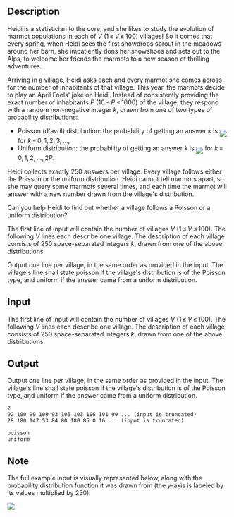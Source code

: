 ## Description

<div><p>Heidi is a statistician to the core, and she likes to study the evolution of marmot populations in each of <span class="tex-span"><i>V</i></span> (<span class="tex-span">1 ≤ <i>V</i> ≤ 100</span>) villages! So it comes that every spring, when Heidi sees the first snowdrops sprout in the meadows around her barn, she impatiently dons her snowshoes and sets out to the Alps, to welcome her friends the marmots to a new season of thrilling adventures.</p><p>Arriving in a village, Heidi asks each and every marmot she comes across for the number of inhabitants of that village. This year, the marmots decide to play an April Fools' joke on Heidi. Instead of consistently providing the exact number of inhabitants <span class="tex-span"><i>P</i></span> (<span class="tex-span">10 ≤ <i>P</i> ≤ 1000</span>) of the village, they respond with a random non-negative integer <span class="tex-span"><i>k</i></span>, drawn from one of two types of probability distributions:</p><ul> <li> Poisson (d'avril) distribution: the probability of getting an answer <span class="tex-span"><i>k</i></span> is <img align="middle" class="tex-formula" src="file://t4VbMjJm.png" style="max-width: 100.0%;max-height: 100.0%;"> for <span class="tex-span"><i>k</i> = 0, 1, 2, 3, ...</span>, </li><li> Uniform distribution: the probability of getting an answer <span class="tex-span"><i>k</i></span> is <img align="middle" class="tex-formula" src="file://aBK4Ln9E.png" style="max-width: 100.0%;max-height: 100.0%;"> for <span class="tex-span"><i>k</i> = 0, 1, 2, ..., 2<i>P</i></span>. </li></ul><p>Heidi collects exactly 250 answers per village. Every village follows either the Poisson or the uniform distribution. Heidi cannot tell marmots apart, so she may query some marmots several times, and each time the marmot will answer with a new number drawn from the village's distribution.</p><p>Can you help Heidi to find out whether a village follows a Poisson or a uniform distribution?</p></div><div class="input-specification"><p>The first line of input will contain the number of villages <span class="tex-span"><i>V</i></span> (<span class="tex-span">1 ≤ <i>V</i> ≤ 100</span>). The following <span class="tex-span"><i>V</i></span> lines each describe one village. The description of each village consists of 250 space-separated integers <span class="tex-span"><i>k</i></span>, drawn from one of the above distributions.</p></div><div class="output-specification"><p>Output one line per village, in the same order as provided in the input. The village's line shall state <span class="tex-font-style-it">poisson</span> if the village's distribution is of the Poisson type, and <span class="tex-font-style-it">uniform</span> if the answer came from a uniform distribution.</p></div>

## Input

<p>The first line of input will contain the number of villages <span class="tex-span"><i>V</i></span> (<span class="tex-span">1 ≤ <i>V</i> ≤ 100</span>). The following <span class="tex-span"><i>V</i></span> lines each describe one village. The description of each village consists of 250 space-separated integers <span class="tex-span"><i>k</i></span>, drawn from one of the above distributions.</p>

## Output

<p>Output one line per village, in the same order as provided in the input. The village's line shall state <span class="tex-font-style-it">poisson</span> if the village's distribution is of the Poisson type, and <span class="tex-font-style-it">uniform</span> if the answer came from a uniform distribution.</p>





```input1
2
92 100 99 109 93 105 103 106 101 99 ... (input is truncated)
28 180 147 53 84 80 180 85 8 16 ... (input is truncated)
```




```output1
poisson
uniform

```



## Note

<p>The full example input is visually represented below, along with the probability distribution function it was drawn from (the <span class="tex-span"><i>y</i></span>-axis is labeled by its values multiplied by 250).</p><p><img class="tex-graphics" src="file://BhxutqS4.png" style="max-width: 100.0%;max-height: 100.0%;"></p>
